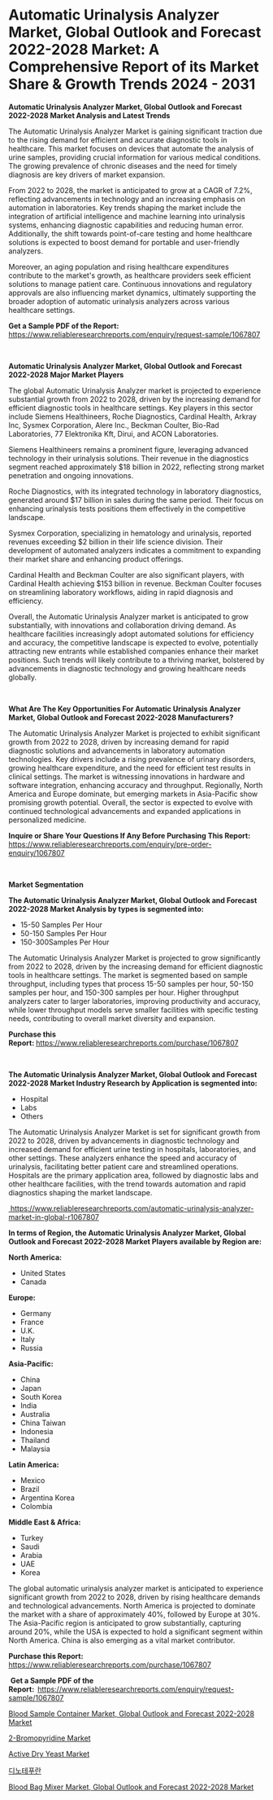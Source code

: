 <p><h1>Automatic Urinalysis Analyzer Market, Global Outlook and Forecast 2022-2028 Market: A Comprehensive Report of its Market Share & Growth Trends 2024 - 2031</h1></p><p><strong>Automatic Urinalysis Analyzer Market, Global Outlook and Forecast 2022-2028 Market Analysis and Latest Trends</strong></p>
<p><p>The Automatic Urinalysis Analyzer Market is gaining significant traction due to the rising demand for efficient and accurate diagnostic tools in healthcare. This market focuses on devices that automate the analysis of urine samples, providing crucial information for various medical conditions. The growing prevalence of chronic diseases and the need for timely diagnosis are key drivers of market expansion.</p><p>From 2022 to 2028, the market is anticipated to grow at a CAGR of 7.2%, reflecting advancements in technology and an increasing emphasis on automation in laboratories. Key trends shaping the market include the integration of artificial intelligence and machine learning into urinalysis systems, enhancing diagnostic capabilities and reducing human error. Additionally, the shift towards point-of-care testing and home healthcare solutions is expected to boost demand for portable and user-friendly analyzers.</p><p>Moreover, an aging population and rising healthcare expenditures contribute to the market's growth, as healthcare providers seek efficient solutions to manage patient care. Continuous innovations and regulatory approvals are also influencing market dynamics, ultimately supporting the broader adoption of automatic urinalysis analyzers across various healthcare settings.</p></p>
<p><strong>Get a Sample PDF of the Report:&nbsp;</strong> <a href="https://www.reliableresearchreports.com/enquiry/request-sample/1067807">https://www.reliableresearchreports.com/enquiry/request-sample/1067807</a></p>
<p>&nbsp;</p>
<p><strong>Automatic Urinalysis Analyzer Market, Global Outlook and Forecast 2022-2028 Major Market Players</strong></p>
<p><p>The global Automatic Urinalysis Analyzer market is projected to experience substantial growth from 2022 to 2028, driven by the increasing demand for efficient diagnostic tools in healthcare settings. Key players in this sector include Siemens Healthineers, Roche Diagnostics, Cardinal Health, Arkray Inc, Sysmex Corporation, Alere Inc., Beckman Coulter, Bio-Rad Laboratories, 77 Elektronika Kft, Dirui, and ACON Laboratories.</p><p>Siemens Healthineers remains a prominent figure, leveraging advanced technology in their urinalysis solutions. Their revenue in the diagnostics segment reached approximately $18 billion in 2022, reflecting strong market penetration and ongoing innovations.</p><p>Roche Diagnostics, with its integrated technology in laboratory diagnostics, generated around $17 billion in sales during the same period. Their focus on enhancing urinalysis tests positions them effectively in the competitive landscape.</p><p>Sysmex Corporation, specializing in hematology and urinalysis, reported revenues exceeding $2 billion in their life science division. Their development of automated analyzers indicates a commitment to expanding their market share and enhancing product offerings.</p><p>Cardinal Health and Beckman Coulter are also significant players, with Cardinal Health achieving $153 billion in revenue. Beckman Coulter focuses on streamlining laboratory workflows, aiding in rapid diagnosis and efficiency.</p><p>Overall, the Automatic Urinalysis Analyzer market is anticipated to grow substantially, with innovations and collaboration driving demand. As healthcare facilities increasingly adopt automated solutions for efficiency and accuracy, the competitive landscape is expected to evolve, potentially attracting new entrants while established companies enhance their market positions. Such trends will likely contribute to a thriving market, bolstered by advancements in diagnostic technology and growing healthcare needs globally.</p></p>
<p>&nbsp;</p>
<p><strong>What Are The Key Opportunities For Automatic Urinalysis Analyzer Market, Global Outlook and Forecast 2022-2028 Manufacturers?</strong></p>
<p><p>The Automatic Urinalysis Analyzer Market is projected to exhibit significant growth from 2022 to 2028, driven by increasing demand for rapid diagnostic solutions and advancements in laboratory automation technologies. Key drivers include a rising prevalence of urinary disorders, growing healthcare expenditure, and the need for efficient test results in clinical settings. The market is witnessing innovations in hardware and software integration, enhancing accuracy and throughput. Regionally, North America and Europe dominate, but emerging markets in Asia-Pacific show promising growth potential. Overall, the sector is expected to evolve with continued technological advancements and expanded applications in personalized medicine.</p></p>
<p><strong>Inquire or Share Your Questions If Any Before Purchasing This Report:</strong> <a href="https://www.reliableresearchreports.com/enquiry/pre-order-enquiry/1067807">https://www.reliableresearchreports.com/enquiry/pre-order-enquiry/1067807</a></p>
<p>&nbsp;</p>
<p><strong>Market Segmentation</strong></p>
<p><strong>The Automatic Urinalysis Analyzer Market, Global Outlook and Forecast 2022-2028 Market Analysis by types is segmented into:</strong></p>
<p><ul><li>15-50 Samples Per Hour</li><li>50-150 Samples Per Hour</li><li>150-300Samples Per Hour</li></ul></p>
<p><p>The Automatic Urinalysis Analyzer Market is projected to grow significantly from 2022 to 2028, driven by the increasing demand for efficient diagnostic tools in healthcare settings. The market is segmented based on sample throughput, including types that process 15-50 samples per hour, 50-150 samples per hour, and 150-300 samples per hour. Higher throughput analyzers cater to larger laboratories, improving productivity and accuracy, while lower throughput models serve smaller facilities with specific testing needs, contributing to overall market diversity and expansion.</p></p>
<p><strong>Purchase this Report:&nbsp;</strong><a href="https://www.reliableresearchreports.com/purchase/1067807">https://www.reliableresearchreports.com/purchase/1067807</a></p>
<p>&nbsp;</p>
<p><strong>The Automatic Urinalysis Analyzer Market, Global Outlook and Forecast 2022-2028 Market Industry Research by Application is segmented into:</strong></p>
<p><ul><li>Hospital</li><li>Labs</li><li>Others</li></ul></p>
<p><p>The Automatic Urinalysis Analyzer Market is set for significant growth from 2022 to 2028, driven by advancements in diagnostic technology and increased demand for efficient urine testing in hospitals, laboratories, and other settings. These analyzers enhance the speed and accuracy of urinalysis, facilitating better patient care and streamlined operations. Hospitals are the primary application area, followed by diagnostic labs and other healthcare facilities, with the trend towards automation and rapid diagnostics shaping the market landscape.</p></p>
<p><a href="https://www.reliableresearchreports.com/automatic-urinalysis-analyzer-market-in-global-r1067807">&nbsp;https://www.reliableresearchreports.com/automatic-urinalysis-analyzer-market-in-global-r1067807</a></p>
<p><strong>In terms of Region, the Automatic Urinalysis Analyzer Market, Global Outlook and Forecast 2022-2028 Market Players available by Region are:</strong></p>
<p>
    <p> <strong> North America: </strong>
        <ul>
            <li>United States</li>
            <li>Canada</li>
        </ul>
        </p> 
    <p> <strong> Europe: </strong>
        <ul>
            <li>Germany</li>
            <li>France</li>
            <li>U.K.</li>
            <li>Italy</li>
            <li>Russia</li>
        </ul>
        </p> 
    <p> <strong> Asia-Pacific: </strong>
        <ul>
            <li>China</li>
            <li>Japan</li>
            <li>South Korea</li>
            <li>India</li>
            <li>Australia</li>
            <li>China Taiwan</li>
            <li>Indonesia</li>
            <li>Thailand</li>
            <li>Malaysia</li>
        </ul>
        </p> 
    <p> <strong> Latin America: </strong>
        <ul>
            <li>Mexico</li>
            <li>Brazil</li>
            <li>Argentina Korea</li>
            <li>Colombia</li>
        </ul>
        </p> 
    <p> <strong> Middle East & Africa: </strong>
        <ul>
            <li>Turkey</li>
            <li>Saudi</li>
            <li>Arabia</li>
            <li>UAE</li>
            <li>Korea</li>
        </ul>
    </p>
    </p>
<p><p>The global automatic urinalysis analyzer market is anticipated to experience significant growth from 2022 to 2028, driven by rising healthcare demands and technological advancements. North America is projected to dominate the market with a share of approximately 40%, followed by Europe at 30%. The Asia-Pacific region is anticipated to grow substantially, capturing around 20%, while the USA is expected to hold a significant segment within North America. China is also emerging as a vital market contributor.</p></p>
<p><strong>Purchase this Report: </strong><a href="https://www.reliableresearchreports.com/purchase/1067807">https://www.reliableresearchreports.com/purchase/1067807</a></p>
<p>&nbsp;<strong>Get a Sample PDF of the Report:&nbsp;&nbsp;</strong><a href="https://www.reliableresearchreports.com/enquiry/request-sample/1067807">https://www.reliableresearchreports.com/enquiry/request-sample/1067807</a></p>
<p><strong></strong></p>
<p><p><a href="https://github.com/joannesouthgate/Market-Research-Report-List-4/blob/main/blood-sample-container-market-global-outlook-and-forecast-2022-2028-market.md">Blood Sample Container Market, Global Outlook and Forecast 2022-2028 Market</a></p><p><a href="https://issuu.com/reportprime-2/docs/2-bromopyridine-market-size-2030.pp_72b73090bec89c">2-Bromopyridine Market</a></p><p><a href="https://medium.com/@obiemante_40648/global-active-dry-yeast-market-sector-2024-2031-market-metrics-and-market-strategic-insights-f83b4b20e8d1">Active Dry Yeast Market</a></p><p><a href="https://medium.com/@nazminrahman651/%EB%94%94%EB%85%B8%ED%85%8C%ED%93%A8%EB%9E%80-%EC%8B%9C%EC%9E%A5-%EB%8F%99%ED%96%A5-%EB%B0%8F-%EC%A0%84%EB%9E%B5%EC%A0%81-%EC%8B%9C%EC%9E%A5-%ED%86%B5%EC%B0%B0%EB%A0%A5-2024-2031-01e35f804183">디노테푸란</a></p><p><a href="https://github.com/sofayahoo2023/Market-Research-Report-List-6/blob/main/blood-bag-mixer-market-global-outlook-and-forecast-2022-2028-market.md">Blood Bag Mixer Market, Global Outlook and Forecast 2022-2028 Market</a></p></p>